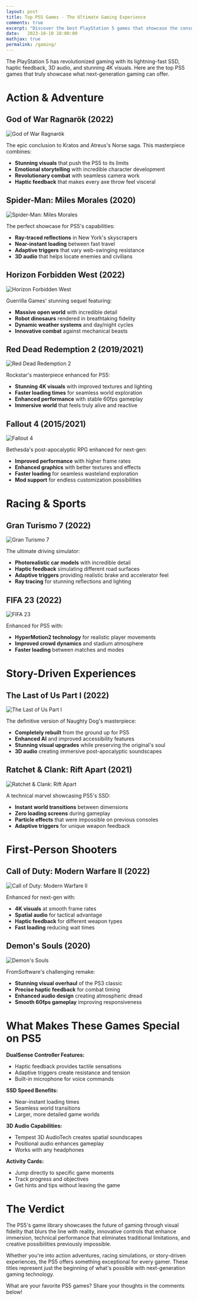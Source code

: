 ```yaml
---
layout: post
title: Top PS5 Games - The Ultimate Gaming Experience
comments: true
excerpt: "Discover the best PlayStation 5 games that showcase the console's incredible power and innovative features."
date:   2023-10-10 10:00:00
mathjax: true
permalink: /gaming/
---
```


The PlayStation 5 has revolutionized gaming with its lightning-fast SSD, haptic feedback, 3D audio, and stunning 4K visuals. Here are the top PS5 games that truly showcase what next-generation gaming can offer.

Action & Adventure
==================

**God of War Ragnarök (2022)**
------------------------------

![God of War Ragnarök](https://upload.wikimedia.org/wikipedia/en/e/ee/God_of_War_Ragnar%C3%B6k_cover.jpg)

The epic conclusion to Kratos and Atreus's Norse saga. This masterpiece combines:

- **Stunning visuals** that push the PS5 to its limits
- **Emotional storytelling** with incredible character development  
- **Revolutionary combat** with seamless camera work
- **Haptic feedback** that makes every axe throw feel visceral

**Spider-Man: Miles Morales (2020)**
------------------------------------

![Spider-Man: Miles Morales](https://upload.wikimedia.org/wikipedia/en/b/b1/Spider-Man_Miles_Morales_cover.jpg)

The perfect showcase for PS5's capabilities:

- **Ray-traced reflections** in New York's skyscrapers
- **Near-instant loading** between fast travel
- **Adaptive triggers** that vary web-swinging resistance
- **3D audio** that helps locate enemies and civilians

**Horizon Forbidden West (2022)**
---------------------------------

![Horizon Forbidden West](https://upload.wikimedia.org/wikipedia/en/5/54/Horizon_Forbidden_West_cover_art.jpg)

Guerrilla Games' stunning sequel featuring:

- **Massive open world** with incredible detail
- **Robot dinosaurs** rendered in breathtaking fidelity
- **Dynamic weather systems** and day/night cycles
- **Innovative combat** against mechanical beasts

**Red Dead Redemption 2 (2019/2021)**
-------------------------------------

![Red Dead Redemption 2](https://upload.wikimedia.org/wikipedia/en/4/44/Red_Dead_Redemption_II.jpg)

Rockstar's masterpiece enhanced for PS5:

- **Stunning 4K visuals** with improved textures and lighting
- **Faster loading times** for seamless world exploration
- **Enhanced performance** with stable 60fps gameplay
- **Immersive world** that feels truly alive and reactive

**Fallout 4 (2015/2021)**
------------------------

![Fallout 4](https://upload.wikimedia.org/wikipedia/en/7/70/Fallout_4_cover_art.jpg)

Bethesda's post-apocalyptic RPG enhanced for next-gen:

- **Improved performance** with higher frame rates
- **Enhanced graphics** with better textures and effects
- **Faster loading** for seamless wasteland exploration
- **Mod support** for endless customization possibilities

Racing & Sports
===============

**Gran Turismo 7 (2022)**
-------------------------

![Gran Turismo 7](https://upload.wikimedia.org/wikipedia/en/b/bb/Gran_Turismo_7_cover_art.jpg)

The ultimate driving simulator:

- **Photorealistic car models** with incredible detail
- **Haptic feedback** simulating different road surfaces
- **Adaptive triggers** providing realistic brake and accelerator feel
- **Ray tracing** for stunning reflections and lighting

**FIFA 23 (2022)**
-----------------

![FIFA 23](https://upload.wikimedia.org/wikipedia/en/a/a6/FIFA_23_Cover.jpg)

Enhanced for PS5 with:

- **HyperMotion2 technology** for realistic player movements
- **Improved crowd dynamics** and stadium atmosphere
- **Faster loading** between matches and modes

Story-Driven Experiences
========================

**The Last of Us Part I (2022)**
--------------------------------

![The Last of Us Part I](https://upload.wikimedia.org/wikipedia/en/0/02/The_Last_of_Us_Part_I_cover.jpg)

The definitive version of Naughty Dog's masterpiece:

- **Completely rebuilt** from the ground up for PS5
- **Enhanced AI** and improved accessibility features
- **Stunning visual upgrades** while preserving the original's soul
- **3D audio** creating immersive post-apocalyptic soundscapes

**Ratchet & Clank: Rift Apart (2021)**
--------------------------------------

![Ratchet & Clank: Rift Apart](https://upload.wikimedia.org/wikipedia/en/3/32/Ratchet_%26_Clank_-_Rift_Apart.jpg)

A technical marvel showcasing PS5's SSD:

- **Instant world transitions** between dimensions
- **Zero loading screens** during gameplay
- **Particle effects** that were impossible on previous consoles
- **Adaptive triggers** for unique weapon feedback

First-Person Shooters
=====================

**Call of Duty: Modern Warfare II (2022)**
------------------------------------------

![Call of Duty: Modern Warfare II](https://upload.wikimedia.org/wikipedia/en/4/4e/Call_of_Duty_Modern_Warfare_II_%282022%29.jpg)

Enhanced for next-gen with:

- **4K visuals** at smooth frame rates
- **Spatial audio** for tactical advantage
- **Haptic feedback** for different weapon types
- **Fast loading** reducing wait times

**Demon's Souls (2020)**
-----------------------

![Demon's Souls](https://upload.wikimedia.org/wikipedia/en/1/15/Demon%27s_Souls_%282020%29.jpg)

FromSoftware's challenging remake:

- **Stunning visual overhaul** of the PS3 classic
- **Precise haptic feedback** for combat timing
- **Enhanced audio design** creating atmospheric dread
- **Smooth 60fps gameplay** improving responsiveness

What Makes These Games Special on PS5
=====================================

**DualSense Controller Features:**

- Haptic feedback provides tactile sensations
- Adaptive triggers create resistance and tension
- Built-in microphone for voice commands

**SSD Speed Benefits:**

- Near-instant loading times
- Seamless world transitions
- Larger, more detailed game worlds

**3D Audio Capabilities:**

- Tempest 3D AudioTech creates spatial soundscapes
- Positional audio enhances gameplay
- Works with any headphones

**Activity Cards:**

- Jump directly to specific game moments
- Track progress and objectives
- Get hints and tips without leaving the game

The Verdict
===========

The PS5's game library showcases the future of gaming through visual fidelity that blurs the line with reality, innovative controls that enhance immersion, technical performance that eliminates traditional limitations, and creative possibilities previously impossible.

Whether you're into action adventures, racing simulations, or story-driven experiences, the PS5 offers something exceptional for every gamer. These titles represent just the beginning of what's possible with next-generation gaming technology.

What are your favorite PS5 games? Share your thoughts in the comments below!

